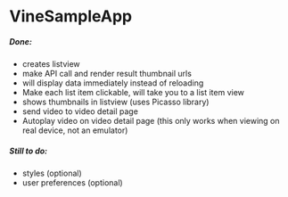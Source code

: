 VineSampleApp
=============

##### Done:
- creates listview
- make API call and render result thumbnail urls
- will display data immediately instead of reloading
- Make each list item clickable, will take you to a list item view
- shows thumbnails in listview (uses Picasso library)
- send video to video detail page
- Autoplay video on video detail page (this only works when viewing on real device, not an emulator)

##### Still to do:
- styles (optional)
- user preferences (optional)
